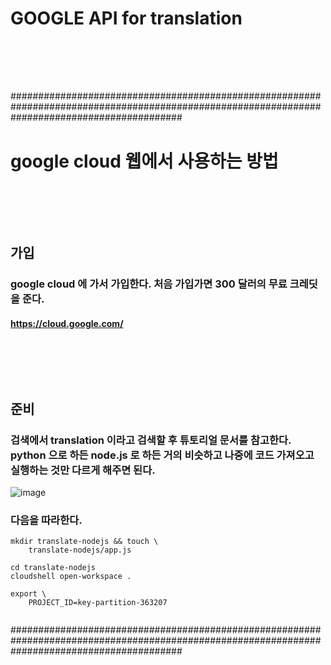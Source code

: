 # GOOGLE API for translation

### <br/><br/><br/>

###############################################################################################################################################
# google cloud 웹에서 사용하는 방법
### <br/><br/><br/>

## 가입
### google cloud 에 가서 가입한다. 처음 가입가면 300 달러의 무료 크레딧을 준다.
#### https://cloud.google.com/

### <br/><br/><br/>

## 준비
### 검색에서 translation 이라고 검색할 후 튜토리얼 문서를 참고한다. python 으로 하든 node.js 로 하든 거의 비슷하고 나중에 코드 가져오고 실행하는 것만 다르게 해주면 된다.
![image](https://user-images.githubusercontent.com/62974484/191546771-c0229fec-53e5-4989-9408-2b05f8b17c83.png)
### 다음을 따라한다.
```
mkdir translate-nodejs && touch \
    translate-nodejs/app.js
    
cd translate-nodejs
cloudshell open-workspace .

export \
    PROJECT_ID=key-partition-363207
    
```


###############################################################################################################################################

